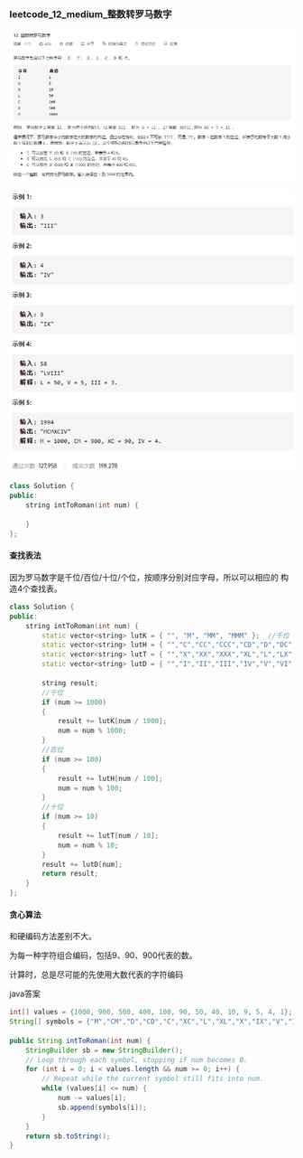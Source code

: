 ### leetcode_12_medium_整数转罗马数字

![image-20201127093640920](leetcode_12_medium_整数转罗马数字.assets/image-20201127093640920.png)

![image-20201127093654983](leetcode_12_medium_整数转罗马数字.assets/image-20201127093654983.png)

```c++
class Solution {
public:
    string intToRoman(int num) {

    }
};
```

#### 查找表法

因为罗马数字是千位/百位/十位/个位，按顺序分别对应字母，所以可以相应的 构造4个查找表。

```c++
class Solution {
public:
	string intToRoman(int num) {
		static vector<string> lutK = { "", "M", "MM", "MMM" };  //千位 查找表
		static vector<string> lutH = { "","C","CC","CCC","CD","D","DC","DCC","DCCC","CM" };  //百位查找表
		static vector<string> lutT = { "","X","XX","XXX","XL","L","LX","LXX","LXXX","XC" };  //十位查找表
		static vector<string> lutD = { "","I","II","III","IV","V","VI","VII","VIII","IX" };  //个位查找表

		string result;
		//千位
		if (num >= 1000)
		{
			result += lutK[num / 1000];
			num = num % 1000;
		}
		//百位
		if (num >= 100)
		{
			result += lutH[num / 100];
			num = num % 100;
		}
		//十位
		if (num >= 10)
		{
			result += lutT[num / 10];
			num = num % 10;
		}
		result += lutD[num];
		return result;
	}
};
```

#### 贪心算法

和硬编码方法差别不大。

为每一种字符组合编码，包括9、90、900代表的数。

计算时，总是尽可能的先使用大数代表的字符编码

java答案

```java
int[] values = {1000, 900, 500, 400, 100, 90, 50, 40, 10, 9, 5, 4, 1};    
String[] symbols = {"M","CM","D","CD","C","XC","L","XL","X","IX","V","IV","I"};

public String intToRoman(int num) {
    StringBuilder sb = new StringBuilder();
    // Loop through each symbol, stopping if num becomes 0.
    for (int i = 0; i < values.length && num >= 0; i++) {
        // Repeat while the current symbol still fits into num.
        while (values[i] <= num) {
            num -= values[i];
            sb.append(symbols[i]);
        }
    }
    return sb.toString();
}
```


